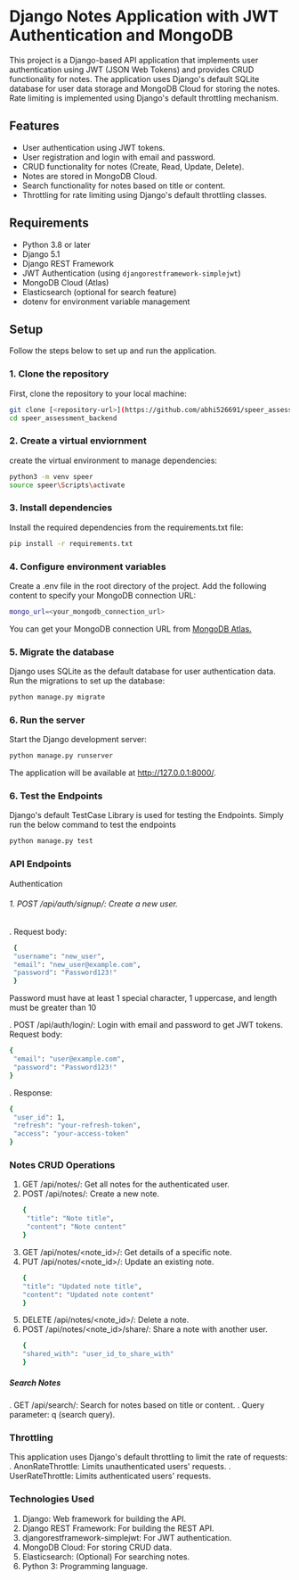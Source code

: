 # Django Notes Application with JWT Authentication and MongoDB

This project is a Django-based API application that implements user authentication using JWT (JSON Web Tokens) and provides CRUD functionality for notes. The application uses Django's default SQLite database for user data storage and MongoDB Cloud for storing the notes. Rate limiting is implemented using Django's default throttling mechanism.

## Features

- User authentication using JWT tokens.
- User registration and login with email and password.
- CRUD functionality for notes (Create, Read, Update, Delete).
- Notes are stored in MongoDB Cloud.
- Search functionality for notes based on title or content.
- Throttling for rate limiting using Django's default throttling classes.

## Requirements

- Python 3.8 or later
- Django 5.1
- Django REST Framework
- JWT Authentication (using `djangorestframework-simplejwt`)
- MongoDB Cloud (Atlas)
- Elasticsearch (optional for search feature)
- dotenv for environment variable management

## Setup

Follow the steps below to set up and run the application.

### 1. Clone the repository

First, clone the repository to your local machine:

```bash
git clone [<repository-url>](https://github.com/abhi526691/speer_assessment_backend)
cd speer_assessment_backend 
```

### 2. Create a virtual enviornment

create the virtual environment to manage dependencies:

```bash
python3 -m venv speer
source speer\Scripts\activate
```

### 3. Install dependencies

Install the required dependencies from the requirements.txt file:

```bash
pip install -r requirements.txt
```

### 4. Configure environment variables

Create a .env file in the root directory of the project. Add the following content to specify your MongoDB connection URL:

```bash
mongo_url=<your_mongodb_connection_url>
```
You can get your MongoDB connection URL from <a href="https://www.mongodb.com/products/platform/atlas-database">MongoDB Atlas.</a>

### 5. Migrate the database

Django uses SQLite as the default database for user authentication data. Run the migrations to set up the database:

```bash
python manage.py migrate
```

### 6. Run the server
Start the Django development server:

```bash
python manage.py runserver
```
The application will be available at http://127.0.0.1:8000/.

### 6. Test the Endpoints

Django's default TestCase Library is used for testing the Endpoints. Simply run the below command to test the endpoints

```bash
python manage.py test
```

### API Endpoints
Authentication
###### 1. POST /api/auth/signup/: Create a new user.
  . Request body:
   ```bash
    {
    "username": "new_user",
    "email": "new_user@example.com",
    "password": "Password123!"
    }
```
Password must have at least 1 special character, 1 uppercase, and length must be greater than 10

. POST /api/auth/login/: Login with email and password to get JWT tokens.
Request body:
   ```bash
{
    "email": "user@example.com",
    "password": "Password123!"
}
```
. Response:
   ```bash
{
    "user_id": 1,
    "refresh": "your-refresh-token",
    "access": "your-access-token"
}
```

### Notes CRUD Operations
1. GET /api/notes/: Get all notes for the authenticated user.
2. POST /api/notes/: Create a new note.
   ```bash
   {
    "title": "Note title",
    "content": "Note content"
   }
   ```
1. GET /api/notes/<note_id>/: Get details of a specific note.
2. PUT /api/notes/<note_id>/: Update an existing note.
      ```bash
    {
    "title": "Updated note title",
    "content": "Updated note content"
    }
   ```
1. DELETE /api/notes/<note_id>/: Delete a note.
2. POST /api/notes/<note_id>/share/: Share a note with another user.
      ```bash
    {
    "shared_with": "user_id_to_share_with"
    }
   ```

##### Search Notes
. GET /api/search/: Search for notes based on title or content.
. Query parameter: q (search query).



### Throttling
This application uses Django's default throttling to limit the rate of requests:
. AnonRateThrottle: Limits unauthenticated users' requests.
. UserRateThrottle: Limits authenticated users' requests.

### Technologies Used
1. Django: Web framework for building the API.
2. Django REST Framework: For building the REST API.
3. djangorestframework-simplejwt: For JWT authentication.
4. MongoDB Cloud: For storing CRUD data.
5. Elasticsearch: (Optional) For searching notes.
6. Python 3: Programming language.





